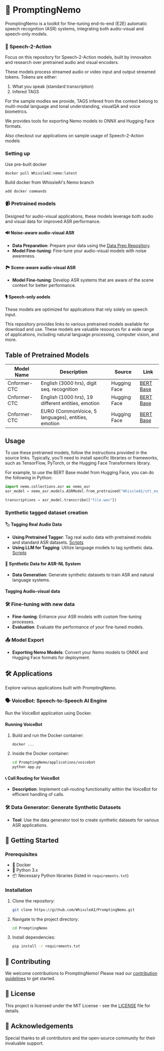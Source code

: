 # 🎤 PromptingNemo
PromptingNemo is a toolkit for fine-tuning end-to-end (E2E) automatic speech recognition (ASR) systems, integrating both audio-visual and speech-only models. 

### 📝 Speech-2-Action

Focus on this repository for Speech-2-Action models, built by innovaiton and research over pretrained audio and visual encoders.

These models process streamed audio or video input and output streamed tokens. Tokens are either:
1. What you speak (standard transcription)
2. Infered TAGS

For the sample modles we provide, TAGS infered from the context belong to multi-modal language and tonal understanding, visualQA and voice biometrics. 

We provides tools for exporting Nemo models to ONNX and Hugging Face formats.

Also checkout our applications on sample usage of Speech-2-Action models


### Setting up

Use pre-built docker
``` 
docker pull WhissleAI:nemo:latest
```
Build docker from WhissleAI's Nemo branch
```
add docker commands
```

### 📹 Pretrained models
Designed for audio-visual applications, these models leverage both audio and visual data for improved ASR performance.

#### 🔊 Noise-aware audio-visual ASR
- **Data Preparation**: Prepare your data using the [Data Prep Repository](https://github.com/WhissleAI/visual_speech_recognition).
- **Model Fine-tuning**: Fine-tune your audio-visual models with noise awareness.

#### 🏞️ Scene-aware audio-visual ASR
- **Model Fine-tuning**: Develop ASR systems that are aware of the scene context for better performance.


#### 🎙️ Speech-only aodels
These models are optimized for applications that rely solely on speech input.




This repository provides links to various pretrained models available for download and use. These models are valuable resources for a wide range of applications, including natural language processing, computer vision, and more.

## Table of Pretrained Models

| Model Name          | Description                                              | Source         | Link                                                      |
|---------------------|----------------------------------------------------------|----------------|-----------------------------------------------------------|
| Cnformer-CTC           | English (3000 hrs), digit seq. recognition                      | Hugging Face   | [BERT Base](https://huggingface.co/bert-base-uncased)     |
| Cnformer-CTC           | English (1000 hrs), 19 different entities, emotion                      | Hugging Face   | [BERT Base](https://huggingface.co/bert-base-uncased)     |
| Cnformer-CTC           | EURO (CommonVoice, 5 languages), entities, emotion                      | Hugging Face   | [BERT Base](https://huggingface.co/bert-base-uncased)     |


## Usage

To use these pretrained models, follow the instructions provided in the source links. Typically, you'll need to install specific libraries or frameworks, such as TensorFlow, PyTorch, or the Hugging Face Transformers library.

For example, to use the BERT Base model from Hugging Face, you can do the following in Python:

```python
import nemo.collections.asr as nemo_asr
asr_model = nemo_asr.models.ASRModel.from_pretrained("WhissleAI/stt_en_conformer_ctc_digits")

transcriptions = asr_model.transcribe(["file.wav"])
```







### Synthetic tagged dataset creation

#### 🏷️ Tagging Real Audio Data
- **Using Pretrained Tagger**: Tag real audio data with pretrained models and standard ASR datasets. [Scripts](./scripts/data/real)
- **Using LLM for Tagging**: Utilize language models to tag synthetic data. [Scripts](./scripts/data/synthetic)

#### 🧪 Synthetic Data for ASR-NL System
- **Data Generation**: Generate synthetic datasets to train ASR and natural language systems.

#### Tagging Audio-visual data

### 🛠️ Fine-tuning with new data
- **Fine-tuning**: Enhance your ASR models with custom fine-tuning processes.
- **Evaluation**: Evaluate the performance of your fine-tuned models.

### 📤 Model Export
- **Exporting Nemo Models**: Convert your Nemo models to ONNX and Hugging Face formats for deployment.

## 🛠️ Applications
Explore various applications built with PromptingNemo.

### 🗣️ VoiceBot: Speech-to-Speech AI Engine
Run the VoiceBot application using Docker.

#### Running VoiceBot
1. Build and run the Docker container:
    ```bash
    docker ...
    ```
2. Inside the Docker container:
    ```bash
    cd PromptingNemo/applications/voicebot
    python app.py
    ```

#### 📞 Call Routing for VoiceBot
- **Description**: Implement call-routing functionality within the VoiceBot for efficient handling of calls.

### 🛠️ Data Generator: Generate Synthetic Datasets
- **Tool**: Use the data generator tool to create synthetic datasets for various ASR applications.

## 🚀 Getting Started
### Prerequisites
- 🐳 Docker
- 🐍 Python 3.x
- 📦 Necessary Python libraries (listed in `requirements.txt`)

### Installation
1. Clone the repository:
    ```bash
    git clone https://github.com/WhissleAI/PromptingNemo.git
    ```
2. Navigate to the project directory:
    ```bash
    cd PromptingNemo
    ```
3. Install dependencies:
    ```bash
    pip install -r requirements.txt
    ```

## 🤝 Contributing
We welcome contributions to PromptingNemo! Please read our [contribution guidelines](CONTRIBUTING.md) to get started.

## 📜 License
This project is licensed under the MIT License - see the [LICENSE](./LICENCE) file for details.

## 🙏 Acknowledgements
Special thanks to all contributors and the open-source community for their invaluable support.
